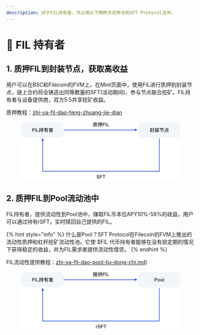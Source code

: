 ```yaml
---
description: 对于FIL持有者，可以用以下两种方式参与到SFT Protocol当中。
---
```


# 🤝 FIL 持有者

## 1. 质押FIL到封装节点，获取高收益

用户可以在BSC和Filecoin的FVM上，在Mint页面中，使用FIL进行质押到封装节点，链上合约将会铸造出同等数量的SFT(活动期间)，参与节点联合挖矿。FIL持有者与设备提供商，双方5:5共享挖矿收益。

质押教程：[zhi-ya-fil-dao-feng-zhuang-jie-dian](../jiao-cheng/chan-pin-cao-zuo-jiao-cheng/zhi-ya-fil-dao-feng-zhuang-jie-dian/ "mention")

<figure><img src="../.gitbook/assets/14.png" alt="" width="563"><figcaption></figcaption></figure>

## 2. 质押FIL到Pool流动池中

FIL持有者，提供流动性到Pool池中，赚取FIL币本位APY10%-58%的收益，用户可以通过持有rSFT，实时赎回自己提供的FIL。

{% hint style="info" %}
什么是Pool？SFT Protocol在Filecoin的FVM上推出的流动性质押和杠杆挖矿流动性池。它使 $FIL 代币持有者能够在没有锁定期的情况下获得稳定的收益，并为FIL需求者提供流动性借贷。
{% endhint %}

FIL流动性提供教程：[zhi-ya-fil-dao-pool-liu-dong-chi.md](../jiao-cheng/chan-pin-cao-zuo-jiao-cheng/zhi-ya-fil-dao-pool-liu-dong-chi.md "mention")\


<figure><img src="../.gitbook/assets/15 (1).png" alt="" width="563"><figcaption></figcaption></figure>
